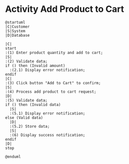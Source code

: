 # Activity Add Product to Cart

```plantuml
@startuml
|C|Customer
|S|System
|D|Database

|C|
start
:(1) Enter product quantity and add to cart;
|S|
:(2) Validate data;
if () then (Invalid amount)
  :(2.1) Display error notification;
endif
|C|
:(3) Click button "Add to Cart" to confirm;
|S|
:(4) Process add product to cart request;
|D|
:(5) Validate data;
if () then (Invalid data)
  |S|
  :(5.1) Display error notification;
else (Valid data)
  |D|
  :(5.2) Store data;
  |S|
  :(6) Display success notification;
endif
|D|
stop

@enduml
```

<!-- diagram id="activity-view-product-add-product-to-cart" -->